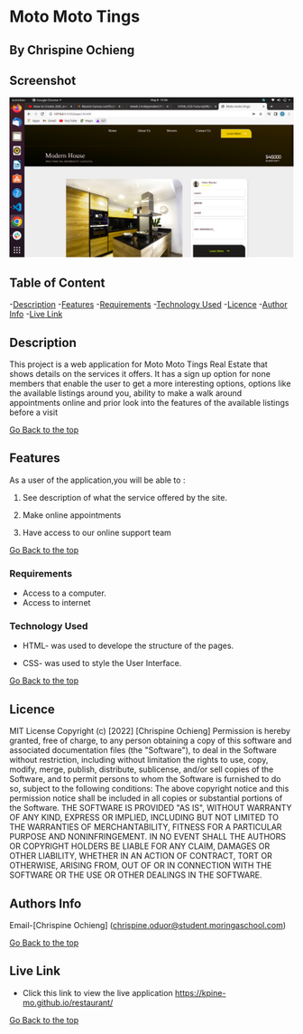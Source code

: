 # Moto Moto Tings
## By Chrispine Ochieng

## Screenshot
![images](./assets/images/Screenshot%20from%202022-05-08%2015-06-57.png)

## Table of Content

-[Description](#description)
-[Features](#features)
-[Requirements](#requirements)
-[Technology Used](#technology-Used)
-[Licence](#licence)
-[Author Info](#Authors-Info)
-[Live Link](#Live-Link)

## Description

<p>This project is a web application for Moto Moto Tings Real Estate that shows details on the services it offers. It has a sign up option for none members that enable the user to get a more interesting options, options like the available listings around you, ability to make a walk around appointments online and prior look into the features of the available listings before a visit</p>

[Go Back to the top](#moto-moto-tings)

## Features

As a user of the application,you will be able to :

1. See description of what the service offered by the site.

2. Make online appointments

3. Have access to our online support team

[Go Back to the top](#moto-moto-tings)

### Requirements

* Access to a computer.
* Access to internet

### Technology Used
* HTML- was used to develope the structure of the pages.

* CSS- was used to style the User Interface.

[Go Back to the top](#moto-moto-tings)

## Licence

MIT License
Copyright (c) [2022] [Chrispine Ochieng]
Permission is hereby granted, free of charge, to any person obtaining a copy
of this software and associated documentation files (the "Software"), to deal
in the Software without restriction, including without limitation the rights
to use, copy, modify, merge, publish, distribute, sublicense, and/or sell
copies of the Software, and to permit persons to whom the Software is
furnished to do so, subject to the following conditions:
The above copyright notice and this permission notice shall be included in all
copies or substantial portions of the Software.
THE SOFTWARE IS PROVIDED "AS IS", WITHOUT WARRANTY OF ANY KIND, EXPRESS OR
IMPLIED, INCLUDING BUT NOT LIMITED TO THE WARRANTIES OF MERCHANTABILITY,
FITNESS FOR A PARTICULAR PURPOSE AND NONINFRINGEMENT. IN NO EVENT SHALL THE
AUTHORS OR COPYRIGHT HOLDERS BE LIABLE FOR ANY CLAIM, DAMAGES OR OTHER
LIABILITY, WHETHER IN AN ACTION OF CONTRACT, TORT OR OTHERWISE, ARISING FROM,
OUT OF OR IN CONNECTION WITH THE SOFTWARE OR THE USE OR OTHER DEALINGS IN THE
SOFTWARE.

## Authors Info

Email-[Chrispine Ochieng]
(chrispine.oduor@student.moringaschool.com)

[Go Back to the top](#moto-moto-tings)

## Live Link

- Click this link to view the live application https://kpine-mo.github.io/restaurant/

[Go Back to the top](#moto-moto-tings)
